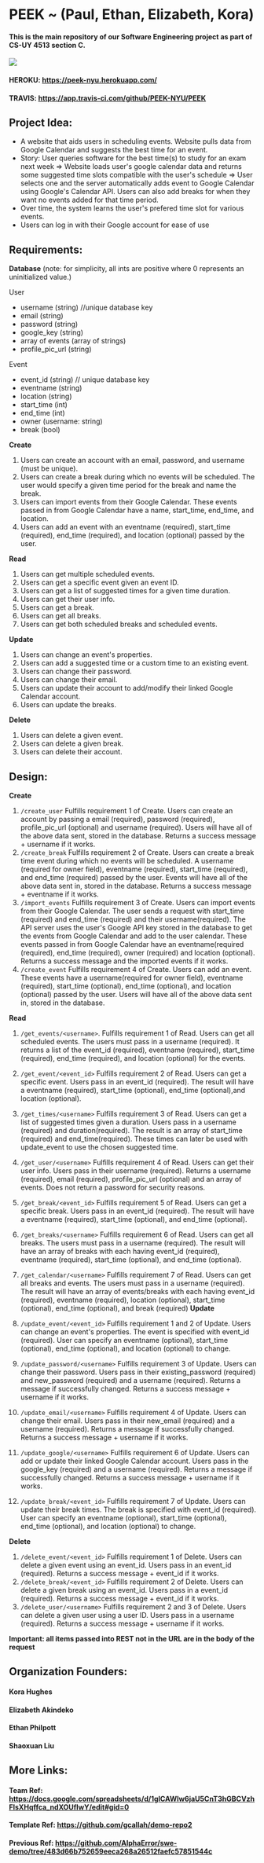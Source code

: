 # PEEK ~ (Paul, Ethan, Elizabeth, Kora)
#### This is the main repository of our Software Engineering project as part of CS-UY 4513 section C.
![](https://app.travis-ci.com/PEEK-NYU/PEEK.svg?branch=main)

#### HEROKU:  https://peek-nyu.herokuapp.com/
#### TRAVIS:  https://app.travis-ci.com/github/PEEK-NYU/PEEK

## Project Idea:
* A website that aids users in scheduling events. Website pulls data from Google Calendar and suggests the best time for an event.
* Story: User queries software for the best time(s) to study for an exam next week => Website loads user's google calendar data and returns some suggested time slots compatible with the user's schedule => User selects one and the server automatically adds event to Google Calendar using Google's Calendar API. Users can also add breaks for when they want no events added for that time period.
* Over time, the system learns the user's prefered time slot for various events.
* Users can log in with their Google account for ease of use 
 
## Requirements:
**Database** 
(note: for simplicity, all ints are positive where 0 represents an uninitialized value.)

User
* username (string)  //unique database key
* email (string)
* password (string)
* google_key (string)
* array of events (array of strings)
* profile_pic_url (string)

Event
* event_id (string) // unique database key
* eventname (string)
* location (string)
* start_time (int)
* end_time (int)
* owner (username: string)
* break (bool)

**Create**
1. Users can create an account with an email, password, and username (must be unique).
2. Users can create a break during which no events will be scheduled. The user would specify a given time period for the break and name the break.
3. Users can import events from their Google Calendar. These events passed in from Google Calendar have a name, start_time, end_time, and location.
4. Users can add an event with an eventname (required), start_time (required), end_time (required), and location (optional) passed by the user.

**Read**
1. Users can get multiple scheduled events.
2. Users can get a specific event given an event ID.
3. Users can get a list of suggested times for a given time duration.
4. Users can get their user info.
5. Users can get a break.
6. Users can get all breaks.
7. Users can get both scheduled breaks and scheduled events.

**Update**
1. Users can change an event's properties.
2. Users can add a suggested time or a custom time to an existing event.
3. Users can change their password.
4. Users can change their email.
5. Users can update their account to add/modify their linked Google Calendar account.
6. Users can update the breaks.

**Delete**
1. Users can delete a given event.
2. Users can delete a given break.
3. Users can delete their account.

## Design:

**Create**
1. `/create_user` Fulfills requirement 1 of Create. Users can create an account by passing a email (required), password (required), profile_pic_url (optional) and username (required). Users will have all of the above data sent, stored in the database. Returns a success message + username if it works.
2. `/create_break` Fulfills requirement 2 of Create. Users can create a break time event during which no events will be scheduled. A username (required for owner field), eventname (required), start_time (required), and end_time (required) passed by the user. Events will have all of the above data sent in, stored in the database. Returns a success message + eventname if it works.
3. `/import_events` Fulfills requirement 3 of Create. Users can import events from their Google Calendar. The user sends a request with start_time (required) and end_time (required) and their username(required). The API server uses the user's Google API key stored in the database to get the events from Google Calendar and add to the user calendar. These events passed in from Google Calendar have an eventname(required (required), end_time (required), owner (required) and location (optional). Returns a success message and the imported events if it works.
4. `/create_event` Fulfills requirement 4 of Create. Users can add an event. These events have a username(required for owner field), eventname (required), start_time (optional), end_time (optional), and location (optional) passed by the user. Users will have all of the above data sent in, stored in the database.

**Read**
1. `/get_events/<username>`. Fulfills requirement 1 of Read. Users can get all scheduled events. The users must pass in a username (required). It returns a list of the event_id (required), eventname (required), start_time (required), end_time (required), and location (optional) for the events.
2. `/get_event/<event_id>` Fulfills requirement 2 of Read. Users can get a specific event. Users pass in an event_id (required). The result will have a eventname (required), start_time (optional), end_time (optional),and location (optional).
3. `/get_times/<username>` Fulfills requirement 3 of Read. Users can get a list of suggested times given a duration. Users pass in a username (required) and duration(required). The result is an array of start_time (required) and end_time(required). These times can later be used with update_event to use the chosen suggested time.
4. `/get_user/<username>` Fulfills requirement 4 of Read. Users can get their user info. Users pass in their username (required). Returns a username (required), email (required), profile_pic_url (optional) and an array of events. Does not return a password for security reasons.
5. `/get_break/<event_id>` Fulfills requirement 5 of Read. Users can get a specific break. Users pass in an event_id (required). The result will have a eventname (required), start_time (optional), and end_time (optional).
6. `/get_breaks/<username>` Fulfills requirement 6 of Read. Users can get all breaks. The users must pass in a username (required). The result will have an array of breaks with each having event_id (required), eventname (required), start_time (optional), and end_time (optional).
7. `/get_calendar/<username>`  Fulfills requirement 7 of Read. Users can get all breaks and events. The users must pass in a username (required). The result will have an array of events/breaks with each having event_id (required), eventname (required), location (optional), start_time (optional), end_time (optional), and break (required)
**Update**

1. `/update_event/<event_id>` Fulfills requirement 1 and 2 of Update.  Users can change an event's properties. The event is specified with event_id (required). User can specify an eventname (optional), start_time (optional), end_time (optional), and location (optional) to change.
2. `/update_password/<username>` Fulfills requirement 3 of Update. Users can change their password. Users pass in their existing_password (required) and new_password (required) and a username (required). Returns a message if successfully changed. Returns a success message + username if it works.
3. `/update_email/<username>` Fulfills requirement 4 of Update. Users can change their email. Users pass in their new_email (required) and a username (required). Returns a message if successfully changed. Returns a success message + username if it works.
6. `/update_google/<username>` Fulfills requirement 6 of Update. Users can add or update their linked Google Calendar account. Users pass in the google_key (required) and a username (required). Returns a message if successfully changed. Returns a success message + username if it works.
7. `/update_break/<event_id>` Fulfills requirement 7 of Update. Users can update their break times. The break is specified with event_id (required). User can specify an eventname (optional), start_time (optional), end_time (optional), and location (optional) to change.

**Delete**
1. `/delete_event/<event_id>` Fulfills requirement 1 of Delete. Users can delete a given event using an event_id. Users pass in an event_id (required). Returns a success message + event_id if it works.
2. `/delete_break/<event_id>` Fulfills requirement 2 of Delete. Users can delete a given break using an event_id. Users pass in a event_id (required). Returns a success message + event_id if it works.
3. `/delete_user/<username>` Fulfills requirement 2 and 3 of Delete. Users can delete a given user using a user ID. Users pass in a username (required). Returns a success message + username if it works.

**Important: all items passed into REST not in the URL are in the body of the request**
 
## Organization Founders:
#### Kora Hughes
#### Elizabeth Akindeko
#### Ethan Philpott
#### Shaoxuan Liu

## More Links:
#### Team Ref: https://docs.google.com/spreadsheets/d/1glCAWIw6jaU5CnT3hGBCVzhFlsXHqffca_ndXOUfIwY/edit#gid=0
#### Template Ref: https://github.com/gcallah/demo-repo2
#### Previous Ref: https://github.com/AlphaError/swe-demo/tree/483d66b752659eeca268a26512faefc57851544c
